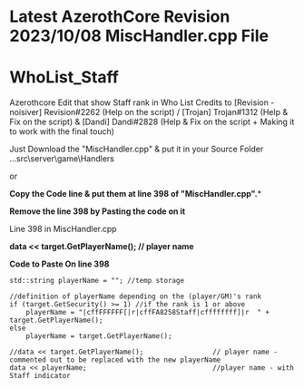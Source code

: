 
# Latest AzerothCore Revision 2023/10/08 MiscHandler.cpp File


# WhoList_Staff
Azerothcore Edit that show Staff rank in Who List
Credits to [Revision - noisiver] Revision#2262 (Help on the script) / [Trojan] Trojan#1312 (Help & Fix on the script) & [Dandi] Dandi#2828 (Help & Fix on the script + Making it to work with the final touch)


Just Download the "MiscHandler.cpp" & put it in your Source Folder
...src\server\game\Handlers

 or

 ****Copy the Code line & put them at line 398 of "MiscHandler.cpp".*****
 
****Remove the line 398 by Pasting the code on it****

Line 398 in MiscHandler.cpp

****data << target.GetPlayerName();                   // player name**** 


****Code to Paste On line 398****

```
std::string playerName = ""; //temp storage

//definition of playerName depending on the (player/GM)'s rank
if (target.GetSecurity() >= 1) //if the rank is 1 or above
    playerName = "|cffFFFFFF[|r|cffFA8258Staff|cffffffff]|r  " + target.GetPlayerName();
else
    playerName = target.GetPlayerName();

//data << target.GetPlayerName();                 // player name - commented out to be replaced with the new playerName
data << playerName;                               //player name - with Staff indicator
```

